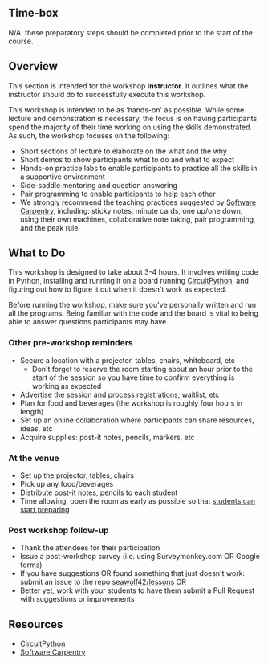 <!-- begin auto-generated title section -->
<!-- end auto-generated section -->


## Time-box

N/A: these preparatory steps should be completed prior to the start of the course.


## Overview

This section is intended for the workshop **instructor**. It outlines what the instructor should do to successfully execute this workshop.

This workshop is intended to be as 'hands-on' as possible. While some lecture and demonstration is necessary, the focus is on having participants spend the majority of their time working on using the skills demonstrated. As such, the workshop focuses on the following:

* Short sections of lecture to elaborate on the what and the why
* Short demos to show participants what to do and what to expect
* Hands-on practice labs to enable participants to practice all the skills in a supportive environment
* Side-saddle mentoring and question answering
* Pair programming to enable participants to help each other
* We strongly recommend the teaching practices suggested by [Software Carpentry](https://carpentries.github.io/instructor-training/14-live/index.html), including: sticky notes, minute cards, one up/one down, using their own machines, collaborative note taking, pair programming, and the peak rule


## What to Do

This workshop is designed to take about 3-4 hours. It involves writing code in Python, installing and running it on a board running [CircuitPython](https://learn.adafruit.com/welcome-to-circuitpython/what-is-circuitpython), and figuring out how to figure it out when it doesn't work as expected.

Before running the workshop, make sure you've personally written and run all the programs. Being familiar with the code and the board is vital to being able to answer questions participants may have.

### Other pre-workshop reminders

* Secure a location with a projector, tables, chairs, whiteboard, etc
    * Don't forget to reserve the room starting about an hour prior to the start of the session so you have time to confirm everything is working as expected
* Advertise the session and process registrations, waitlist, etc
* Plan for food and beverages (the workshop is roughly four hours in length)
* Set up an online collaboration where participants can share resources, ideas, etc
* Acquire supplies: post-it notes, pencils, markers, etc

### At the venue

* Set up the projector, tables, chairs
* Pick up any food/beverages
* Distribute post-it notes, pencils to each student
* Time allowing, open the room as early as possible so that [students can start preparing](./prereq_student.md)

### Post workshop follow-up

* Thank the attendees for their participation
* Issue a post-workshop survey (i.e. using Surveymonkey.com OR Google forms)
* If you have suggestions OR found something that just doesn't work: submit an issue to the repo [seawolf42/lessons](https://github.com/seawolf42/lessons/issues/) OR
* Better yet, work with your students to have them submit a Pull Request with suggestions or improvements


## Resources

* [CircuitPython](https://learn.adafruit.com/welcome-to-circuitpython/what-is-circuitpython)
* [Software Carpentry](https://carpentries.github.io/instructor-training/14-live/index.html)


<!-- begin auto-generated nav-links section -->
<!-- end auto-generated section -->
